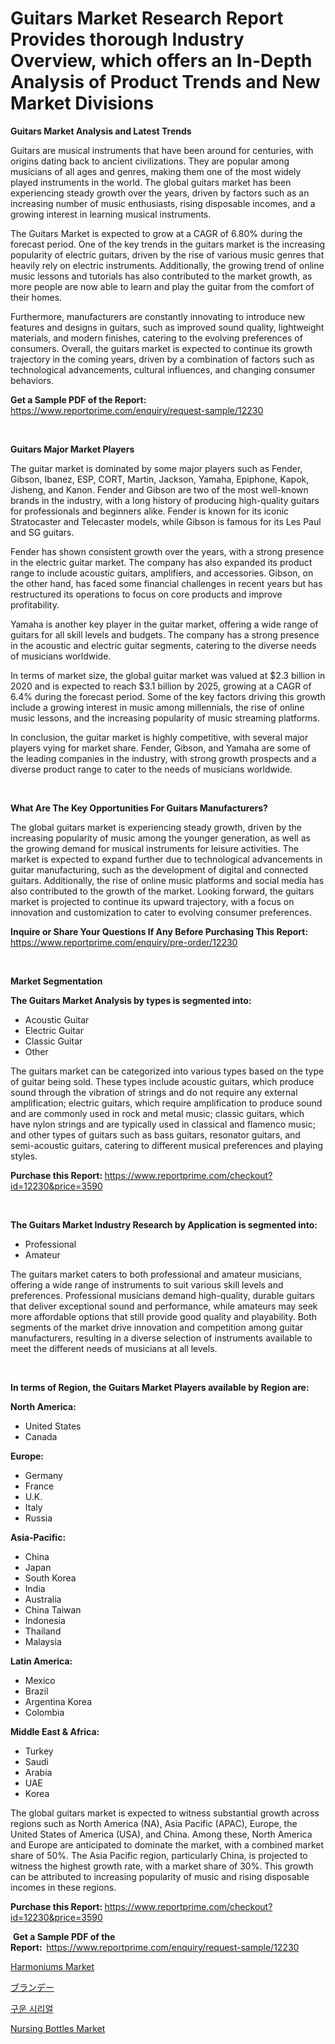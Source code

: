 <p><h1>Guitars Market Research Report Provides thorough Industry Overview, which offers an In-Depth Analysis of Product Trends and New Market Divisions</h1></p><p><strong>Guitars Market Analysis and Latest Trends</strong></p>
<p><p>Guitars are musical instruments that have been around for centuries, with origins dating back to ancient civilizations. They are popular among musicians of all ages and genres, making them one of the most widely played instruments in the world. The global guitars market has been experiencing steady growth over the years, driven by factors such as an increasing number of music enthusiasts, rising disposable incomes, and a growing interest in learning musical instruments. </p><p>The Guitars Market is expected to grow at a CAGR of 6.80% during the forecast period. One of the key trends in the guitars market is the increasing popularity of electric guitars, driven by the rise of various music genres that heavily rely on electric instruments. Additionally, the growing trend of online music lessons and tutorials has also contributed to the market growth, as more people are now able to learn and play the guitar from the comfort of their homes. </p><p>Furthermore, manufacturers are constantly innovating to introduce new features and designs in guitars, such as improved sound quality, lightweight materials, and modern finishes, catering to the evolving preferences of consumers. Overall, the guitars market is expected to continue its growth trajectory in the coming years, driven by a combination of factors such as technological advancements, cultural influences, and changing consumer behaviors.</p></p>
<p><strong>Get a Sample PDF of the Report:&nbsp;</strong> <a href="https://www.reportprime.com/enquiry/request-sample/12230">https://www.reportprime.com/enquiry/request-sample/12230</a></p>
<p>&nbsp;</p>
<p><strong>Guitars Major Market Players</strong></p>
<p><p>The guitar market is dominated by some major players such as Fender, Gibson, Ibanez, ESP, CORT, Martin, Jackson, Yamaha, Epiphone, Kapok, Jisheng, and Kanon. Fender and Gibson are two of the most well-known brands in the industry, with a long history of producing high-quality guitars for professionals and beginners alike. Fender is known for its iconic Stratocaster and Telecaster models, while Gibson is famous for its Les Paul and SG guitars.</p><p>Fender has shown consistent growth over the years, with a strong presence in the electric guitar market. The company has also expanded its product range to include acoustic guitars, amplifiers, and accessories. Gibson, on the other hand, has faced some financial challenges in recent years but has restructured its operations to focus on core products and improve profitability.</p><p>Yamaha is another key player in the guitar market, offering a wide range of guitars for all skill levels and budgets. The company has a strong presence in the acoustic and electric guitar segments, catering to the diverse needs of musicians worldwide.</p><p>In terms of market size, the global guitar market was valued at $2.3 billion in 2020 and is expected to reach $3.1 billion by 2025, growing at a CAGR of 6.4% during the forecast period. Some of the key factors driving this growth include a growing interest in music among millennials, the rise of online music lessons, and the increasing popularity of music streaming platforms.</p><p>In conclusion, the guitar market is highly competitive, with several major players vying for market share. Fender, Gibson, and Yamaha are some of the leading companies in the industry, with strong growth prospects and a diverse product range to cater to the needs of musicians worldwide.</p></p>
<p>&nbsp;</p>
<p><strong>What Are The Key Opportunities For Guitars Manufacturers?</strong></p>
<p><p>The global guitars market is experiencing steady growth, driven by the increasing popularity of music among the younger generation, as well as the growing demand for musical instruments for leisure activities. The market is expected to expand further due to technological advancements in guitar manufacturing, such as the development of digital and connected guitars. Additionally, the rise of online music platforms and social media has also contributed to the growth of the market. Looking forward, the guitars market is projected to continue its upward trajectory, with a focus on innovation and customization to cater to evolving consumer preferences.</p></p>
<p><strong>Inquire or Share Your Questions If Any Before Purchasing This Report:</strong> <a href="https://www.reportprime.com/enquiry/pre-order/12230">https://www.reportprime.com/enquiry/pre-order/12230</a></p>
<p>&nbsp;</p>
<p><strong>Market Segmentation</strong></p>
<p><strong>The Guitars Market Analysis by types is segmented into:</strong></p>
<p><ul><li>Acoustic Guitar</li><li>Electric Guitar</li><li>Classic Guitar</li><li>Other</li></ul></p>
<p><p>The guitars market can be categorized into various types based on the type of guitar being sold. These types include acoustic guitars, which produce sound through the vibration of strings and do not require any external amplification; electric guitars, which require amplification to produce sound and are commonly used in rock and metal music; classic guitars, which have nylon strings and are typically used in classical and flamenco music; and other types of guitars such as bass guitars, resonator guitars, and semi-acoustic guitars, catering to different musical preferences and playing styles.</p></p>
<p><strong>Purchase this Report:&nbsp;</strong><a href="https://www.reportprime.com/checkout?id=12230&price=3590">https://www.reportprime.com/checkout?id=12230&price=3590</a></p>
<p>&nbsp;</p>
<p><strong>The Guitars Market Industry Research by Application is segmented into:</strong></p>
<p><ul><li>Professional</li><li>Amateur</li></ul></p>
<p><p>The guitars market caters to both professional and amateur musicians, offering a wide range of instruments to suit various skill levels and preferences. Professional musicians demand high-quality, durable guitars that deliver exceptional sound and performance, while amateurs may seek more affordable options that still provide good quality and playability. Both segments of the market drive innovation and competition among guitar manufacturers, resulting in a diverse selection of instruments available to meet the different needs of musicians at all levels.</p></p>
<p>&nbsp;</p>
<p><strong>In terms of Region, the Guitars Market Players available by Region are:</strong></p>
<p>
    <p> <strong> North America: </strong>
        <ul>
            <li>United States</li>
            <li>Canada</li>
        </ul>
        </p> 
    <p> <strong> Europe: </strong>
        <ul>
            <li>Germany</li>
            <li>France</li>
            <li>U.K.</li>
            <li>Italy</li>
            <li>Russia</li>
        </ul>
        </p> 
    <p> <strong> Asia-Pacific: </strong>
        <ul>
            <li>China</li>
            <li>Japan</li>
            <li>South Korea</li>
            <li>India</li>
            <li>Australia</li>
            <li>China Taiwan</li>
            <li>Indonesia</li>
            <li>Thailand</li>
            <li>Malaysia</li>
        </ul>
        </p> 
    <p> <strong> Latin America: </strong>
        <ul>
            <li>Mexico</li>
            <li>Brazil</li>
            <li>Argentina Korea</li>
            <li>Colombia</li>
        </ul>
        </p> 
    <p> <strong> Middle East & Africa: </strong>
        <ul>
            <li>Turkey</li>
            <li>Saudi</li>
            <li>Arabia</li>
            <li>UAE</li>
            <li>Korea</li>
        </ul>
    </p>
    </p>
<p><p>The global guitars market is expected to witness substantial growth across regions such as North America (NA), Asia Pacific (APAC), Europe, the United States of America (USA), and China. Among these, North America and Europe are anticipated to dominate the market, with a combined market share of 50%. The Asia Pacific region, particularly China, is projected to witness the highest growth rate, with a market share of 30%. This growth can be attributed to increasing popularity of music and rising disposable incomes in these regions.</p></p>
<p><strong>Purchase this Report: </strong><a href="https://www.reportprime.com/checkout?id=12230&price=3590">https://www.reportprime.com/checkout?id=12230&price=3590</a></p>
<p>&nbsp;<strong>Get a Sample PDF of the Report:&nbsp;&nbsp;</strong><a href="https://www.reportprime.com/enquiry/request-sample/12230">https://www.reportprime.com/enquiry/request-sample/12230</a></p>
<p><strong></strong></p>
<p><p><a href="https://github.com/kosella/Market-Research-Report-List-2/blob/main/harmoniums-market.md">Harmoniums Market</a></p><p><a href="https://medium.com/@juliafadel1922/%E3%83%96%E3%83%A9%E3%83%B3%E3%83%87%E3%83%BC%E3%83%9E%E3%83%BC%E3%82%B1%E3%83%83%E3%83%88%E3%81%AE%E5%88%86%E6%9E%90-%E3%81%9D%E3%81%AEcagr-%E5%B8%82%E5%A0%B4%E3%82%BB%E3%82%B0%E3%83%A1%E3%83%B3%E3%83%86%E3%83%BC%E3%82%B7%E3%83%A7%E3%83%B3-%E3%81%8A%E3%82%88%E3%81%B3%E3%82%B0%E3%83%AD%E3%83%BC%E3%83%90%E3%83%AB%E7%94%A3%E6%A5%AD%E3%81%AE%E6%A6%82%E8%A6%81-84040bf306d9">ブランデー</a></p><p><a href="https://medium.com/@joshuapierce88/%EB%B2%A0%EC%9D%B4%ED%82%B9%EB%90%9C-%EA%B3%A1%EB%AC%BC-%EC%8B%9C%EC%9E%A5-%EC%8B%9C%EC%9E%A5-cagr-%EC%8B%9C%EC%9E%A5-%EB%8F%99%ED%96%A5-%EB%B0%8F-%EC%84%B1%EC%9E%A5-%EC%A0%84%EB%9E%B5%EC%97%90-%EB%8C%80%ED%95%9C-%ED%86%B5%EC%B0%B0%EB%A0%A5-0846fc731883">구운 시리얼</a></p><p><a href="https://github.com/nathandecarvalho/Market-Research-Report-List-2/blob/main/nursing-bottles-market.md">Nursing Bottles Market</a></p></p>